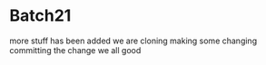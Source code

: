 # Batch21
more stuff has been added
we are cloning
making some changing
committing the change
we all good
